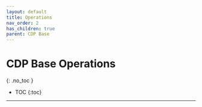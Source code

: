 ```yaml
---
layout: default
title: Operations
nav_order: 2
has_children: true
parent: CDP Base
---
```


# CDP Base Operations
{: .no_toc }

- TOC
{:toc}

---

